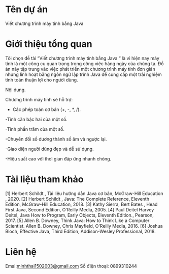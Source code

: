 # Tên dự án
Viết chương trình máy tính bằng Java
# Giới thiệu tổng quan
Tôi chọn đề tài “Viết chương trình máy tính bằng Java “ là vì hiện nay máy tính là một công cụ quan trọng trong công việc hàng ngày của chúng ta.
Đồ án này tập trung vào việc phát triển một chương trình máy tính đơn giản nhưng linh hoạt bằng ngôn ngữ lập trình Java để cung cấp một trải nghiệm tính toán thuận lợi cho người dùng.

Nội dung.

Chương trình máy tính sẽ hỗ trợ:

- Các phép toán cơ bản (+, -, *, /).
  
-Tính căn bậc hai của một số.

-Tính phần trăm của một số.

-Chuyển đổi số dương thành số âm và ngược lại.

-Giao diện người dùng đẹp và dễ sử dụng.

-Hiệu suất cao với thời gian đáp ứng nhanh chóng.

# Tài liệu tham khảo
[1]	Herbert Schildt , Tài liệu hướng dẫn Java cơ bản, McGraw-Hill Education , 2020.
[2]	Herbert Schildt , Java: The Complete Reference, Eleventh Edition, McGraw-Hill Education, 2018.
[3]	Kathy Sierra, Bert Bates , Head First Java, Second Edition, O'Reilly Media, 2005.
[4]	Paul Deitel Harvey Deitel, Java How to Program, Early Objects, Eleventh Edition., Pearson, 2017.
[5]	Allen B. Downey, Think Java: How to Think Like a Computer Scientist. Allen B. Downey, Chris Mayfield, O'Reilly Media, 2016.
[6]	Joshua Bloch, Effective Java, Third Edition, Addison-Wesley Professional, 2018.
# Liên hệ
Emal:minhthai1502003@gmail.com
Số điện thoại: 0899310244
